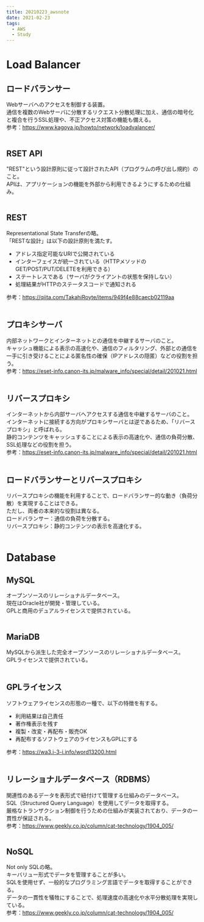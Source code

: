 ```yaml
---
title: 20210223_awsnote
date: 2021-02-23
tags:
  - AWS
  - Study
---
```

# Load Balancer  
## ロードバランサー  
Webサーバへのアクセスを制御する装置。  
通信を複数のWebサーバに分散するリクエスト分散処理に加え、通信の暗号化と複合を行うSSL処理や、不正アクセス対策の機能も備える。  
参考：https://www.kagoya.jp/howto/network/loadvalancer/  
<br>

## RSET API  
"REST"という設計原則に従って設計されたAPI（プログラムの呼び出し規約）のこと。  
APIは、アプリケーションの機能を外部から利用できるようにするための仕組み。  
<br>

## REST  
Representational State Transferの略。  
「RESTな設計」は以下の設計原則を満たす。  
- アドレス指定可能なURIで公開されている  
- インターフェイスが統一されている（HTTPメソッドのGET/POST/PUT/DELETEを利用できる）  
- ステートレスである（サーバがクライアントの状態を保持しない）  
- 処理結果がHTTPのステータスコードで通知される  

参考：https://qiita.com/TakahiRoyte/items/949f4e88caecb02119aa  
<br>

## プロキシサーバ  
内部ネットワークとインターネットとの通信を中継するサーバのこと。  
キャッシュ機能による表示の高速化や、通信のフィルタリング、外部との通信を一手に引き受けることによる匿名性の確保（IPアドレスの隠匿）などの役割を担う。  
参考：https://eset-info.canon-its.jp/malware_info/special/detail/201021.html  
<br>

## リバースプロキシ  
インターネットから内部サーバへアクセスする通信を中継するサーバのこと。  
インターネットに接続する方向がプロキシサーバとは逆であるため、「リバースプロキシ」と呼ばれる。  
静的コンテンツをキャッシュすることによる表示の高速化や、通信の負荷分散、SSL処理などの役割を担う。  
参考：https://eset-info.canon-its.jp/malware_info/special/detail/201021.html  
<br>  

## ロードバランサーとリバースプロキシ  
リバースプロキシの機能を利用することで、ロードバランサー的な動き（負荷分散）を実現することはできる。  
ただし、両者の本来的な役割は異なる。  
ロードバランサー：通信の負荷を分散する。  
リバースプロキシ：静的コンテンツの表示を高速化する。  
<br>

# Database
## MySQL  
オープンソースのリレーショナルデータベース。  
現在はOracle社が開発・管理している。  
GPLと商用のデュアルライセンスで提供されている。  
<br>

## MariaDB  
MySQLから派生した完全オープンソースのリレーショナルデータベース。  
GPLライセンスで提供されている。  
<br>

## GPLライセンス  
ソフトウェアライセンスの形態の一種で、以下の特徴を有する。  
- 利用結果は自己責任  
- 著作権表示を残す  
- 複製・改変・再配布・販売OK  
- 再配布するソフトウェアのライセンスもGPLにする  

参考：https://wa3.i-3-i.info/word13200.html  
<br>

## リレーショナルデータベース（RDBMS）  
関連性のあるデータを表形式で紐付けて管理する仕組みのデータベース。  
SQL（Structured Query Language）を使用してデータを取得する。  
厳格なトランザクション制御を行うための仕組みが実装されており、データの一貫性が保証される。  
参考：https://www.geekly.co.jp/column/cat-technology/1904_005/  
<br>

## NoSQL  
Not only SQLの略。  
キーバリュー形式でデータを管理することが多い。  
SQLを使用せず、一般的なプログラミング言語でデータを取得することができる。  
データの一貫性を犠牲にすることで、処理速度の高速化や水平分散処理を実現している。  
参考：https://www.geekly.co.jp/column/cat-technology/1904_005/  
<br>